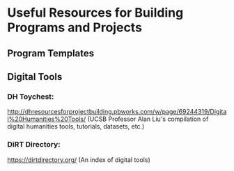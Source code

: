 # Useful Resources for Building Programs and Projects

## Program Templates



## Digital Tools 


### DH Toychest:

http://dhresourcesforprojectbuilding.pbworks.com/w/page/69244319/Digital%20Humanities%20Tools/ (UCSB Professor Alan Liu's compilation of digital humanities tools, tutorials, datasets, etc.)

### DiRT Directory: 

https://dirtdirectory.org/ (An index of digital tools)
